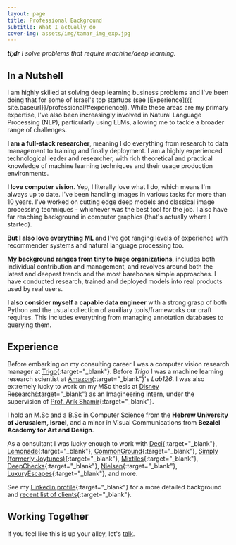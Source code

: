 ```yaml
---
layout: page
title: Professional Background
subtitle: What I actually do
cover-img: assets/img/tamar_img_exp.jpg
---
```


***tl;dr** I solve problems that require machine/deep learning.*

## In a Nutshell

I am highly skilled at solving deep learning business problems and I've been doing that for some of Israel's top startups (see [Experience]({{ site.baseurl}}/professional/#experience)).
While these areas are my primary expertise, I've also been increasingly involved in Natural Language Processing (NLP), particularly using LLMs, allowing me to tackle a broader range of challenges.

**I am a full-stack researcher**, meaning I do everything from research to data management to training and finally deployment. I am a highly experienced technological leader and researcher, with rich theoretical and practical knowledge of machine learning techniques and their usage production environments.

**I love computer vision**. Yep, I literally love what I do, which means I'm always up to date. I've been handling images in various tasks for more than 10 years. I've worked on cutting edge deep models and classical image processing techniques - whichever was the best tool for the job. I also have far reaching background in computer graphics (that's actually where I started).

**But I also love everything ML** and I've got ranging levels of experience with recommender systems and natural language processing too.

**My background ranges from tiny to huge organizations**, includes both individual contribution and management, and revolves around both the latest and deepest trends and the most barebones simple approaches. I have conducted research, trained and deployed models into real products used by real users.

**I also consider myself a capable data engineer** with a strong grasp of both Python and the usual collection of auxiliary tools/frameworks our craft requires. This includes everything from managing annotation databases to querying them.

## Experience
Before embarking on my consulting career I was a computer vision research manager at [Trigo](https://www.trigoretail.com){:target="_blank"}. Before *Trigo* I was a machine learning research scientist at [Amazon](https://www.amazon.com){:target="_blank"}'s *Lab126*. I was also extremely lucky to work on my MSc thesis at [Disney Research](https://www.disneyresearch.com){:target="_blank"} as an Imagineering intern, under the supervision of [Prof. Arik Shamir](https://faculty.runi.ac.il/arik/site/index.asp){:target="_blank"}.


I hold an M.Sc and a B.Sc in Computer Science from the **Hebrew University of Jerusalem, Israel**, and a minor in Visual Communications from **Bezalel Academy for Art and Design**.

As a consultant I was lucky enough to work with 
[Deci](https://www.deci.ai/){:target="_blank"},
[Lemonade](https://www.lemonade.com/){:target="_blank"},
[CommonGround](https://www.commonground-ai.com/){:target="_blank"},
[Simply (formerly Joytunes)](https://www.hellosimply.com/){:target="_blank"}, 
[Mixtiles](https://www.mixtiles.com/){:target="_blank"},
[DeepChecks](https://www.deepchecks.com/){:target="_blank"},
[Nielsen](https://nielsensports.com/){:target="_blank"},
[LuxuryEscapes](https://luxuryescapes.com/){:target="_blank"},
and more.

See my [LinkedIn profile](https://www.linkedin.com/in/nir-ben-zvi/){:target="_blank"} for a more detailed background and [recent list of clients](https://www.linkedin.com/in/nir-ben-zvi/details/experience/){:target="_blank"}.

## Working Together

If you feel like this is up your alley, let's [talk](mailto:me@nirbenzvi.com).